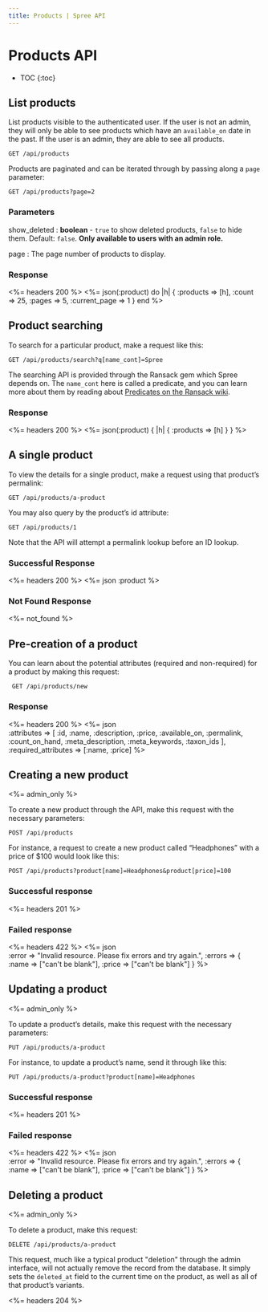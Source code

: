 ```yaml
---
title: Products | Spree API
---
```


# Products API

* TOC
{:toc}

## List products 

List products visible to the authenticated user. If the user is not an admin, they will only be able to see products which have an `available_on` date in the past. If the user is an admin, they are able to see all products.

    GET /api/products

Products are paginated and can be iterated through by passing along a `page` parameter:

    GET /api/products?page=2

### Parameters

show\_deleted
: **boolean** - `true` to show deleted products, `false` to hide them. Default: `false`. **Only available to users with an admin role.**

page
: The page number of products to display.

### Response

<%= headers 200 %>
<%= json(:product) do |h|
{ :products => [h],
  :count => 25,
  :pages => 5,
  :current_page => 1 }
end %> 

## Product searching

To search for a particular product, make a request like this:

    GET /api/products/search?q[name_cont]=Spree

The searching API is provided through the Ransack gem which Spree depends on. The `name_cont` here is called a predicate, and you can learn more about them by reading about [Predicates on the Ransack wiki](https://github.com/ernie/ransack/wiki/Basic-Searching).

### Response

<%= headers 200 %>
<%= json(:product) { |h| { :products => [h] } } %> 

## A single product

To view the details for a single product, make a request using that product’s permalink:

    GET /api/products/a-product

You may also query by the product’s id attribute:

    GET /api/products/1

Note that the API will attempt a permalink lookup before an ID lookup.

### Successful Response

<%= headers 200 %>
<%= json :product %>

### Not Found Response

<%= not_found %>

## Pre-creation of a product

You can learn about the potential attributes (required and non-required) for a product by making this request:

     GET /api/products/new

### Response

<%= headers 200 %>
<%= json \
  :attributes => [
    :id, :name, :description, :price, :available_on, :permalink,
    :count_on_hand, :meta_description, :meta_keywords, :taxon_ids
  ],
  :required_attributes => [:name, :price]
 %>

## Creating a new product

<%= admin_only %>

To create a new product through the API, make this request with the necessary parameters:

    POST /api/products

For instance, a request to create a new product called “Headphones” with a price of $100 would look like this:

    POST /api/products?product[name]=Headphones&product[price]=100

### Successful response

<%= headers 201 %>

### Failed response

<%= headers 422 %>
<%= json \
  :error => "Invalid resource. Please fix errors and try again.",
  :errors => {
    :name => ["can't be blank"],
    :price => ["can't be blank"]
  }
%>

## Updating a product

<%= admin_only %>

To update a product’s details, make this request with the necessary parameters:

    PUT /api/products/a-product

For instance, to update a product’s name, send it through like this:

    PUT /api/products/a-product?product[name]=Headphones

### Successful response

<%= headers 201 %>

### Failed response

<%= headers 422 %>
<%= json \
  :error => "Invalid resource. Please fix errors and try again.",
  :errors => {
    :name => ["can't be blank"],
    :price => ["can't be blank"]
  }
%>

## Deleting a product

<%= admin_only %>

To delete a product, make this request:

    DELETE /api/products/a-product

This request, much like a typical product "deletion" through the admin interface, will not actually remove the record from the database. It simply sets the `deleted_at` field to the current time on the product, as well as all of that product’s variants.

<%= headers 204 %>

